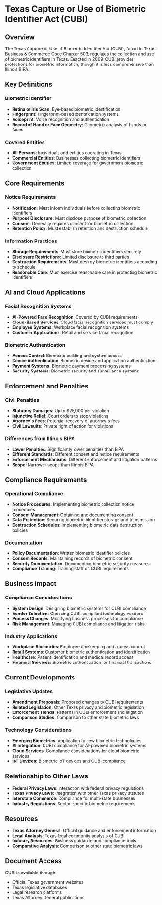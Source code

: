 # Texas Capture or Use of Biometric Identifier Act (CUBI)

## Overview
The Texas Capture or Use of Biometric Identifier Act (CUBI), found in Texas Business & Commerce Code Chapter 503, regulates the collection and use of biometric identifiers in Texas. Enacted in 2009, CUBI provides protections for biometric information, though it is less comprehensive than Illinois BIPA.

## Key Definitions

### Biometric Identifier
- **Retina or Iris Scan**: Eye-based biometric identification
- **Fingerprint**: Fingerprint-based identification systems
- **Voiceprint**: Voice recognition and authentication
- **Record of Hand or Face Geometry**: Geometric analysis of hands or faces

### Covered Entities
- **All Persons**: Individuals and entities operating in Texas
- **Commercial Entities**: Businesses collecting biometric identifiers
- **Government Entities**: Limited coverage for government biometric collection

## Core Requirements

### Notice Requirements
- **Notification**: Must inform individuals before collecting biometric identifiers
- **Purpose Disclosure**: Must disclose purpose of biometric collection
- **Consent**: Generally requires consent for biometric collection
- **Retention Policy**: Must establish retention and destruction schedule

### Information Practices
- **Storage Requirements**: Must store biometric identifiers securely
- **Disclosure Restrictions**: Limited disclosure to third parties
- **Destruction Requirements**: Must destroy biometric identifiers according to schedule
- **Reasonable Care**: Must exercise reasonable care in protecting biometric identifiers

## AI and Cloud Applications

### Facial Recognition Systems
- **AI-Powered Face Recognition**: Covered by CUBI requirements
- **Cloud-Based Services**: Cloud facial recognition services must comply
- **Employee Systems**: Workplace facial recognition systems
- **Customer Applications**: Retail and service facial recognition

### Biometric Authentication
- **Access Control**: Biometric building and system access
- **Device Authentication**: Biometric device and application authentication
- **Payment Systems**: Biometric payment processing systems
- **Security Systems**: Biometric security and surveillance systems

## Enforcement and Penalties

### Civil Penalties
- **Statutory Damages**: Up to $25,000 per violation
- **Injunctive Relief**: Court orders to stop violations
- **Attorney's Fees**: Potential recovery of attorney's fees
- **Civil Lawsuits**: Private right of action for violations

### Differences from Illinois BIPA
- **Lower Penalties**: Significantly lower penalties than BIPA
- **Different Standards**: Different consent and notice requirements
- **Enforcement Mechanisms**: Different enforcement and litigation patterns
- **Scope**: Narrower scope than Illinois BIPA

## Compliance Requirements

### Operational Compliance
- **Notice Procedures**: Implementing biometric collection notice procedures
- **Consent Management**: Obtaining and documenting consent
- **Data Protection**: Securing biometric identifier storage and transmission
- **Destruction Schedules**: Implementing biometric data destruction policies

### Documentation
- **Policy Documentation**: Written biometric identifier policies
- **Consent Records**: Maintaining records of biometric consent
- **Security Documentation**: Documenting biometric security measures
- **Compliance Training**: Training staff on CUBI requirements

## Business Impact

### Compliance Considerations
- **System Design**: Designing biometric systems for CUBI compliance
- **Vendor Selection**: Choosing CUBI-compliant technology vendors
- **Process Changes**: Modifying business processes for compliance
- **Risk Management**: Managing CUBI compliance and litigation risks

### Industry Applications
- **Workplace Biometrics**: Employee timekeeping and access control
- **Retail Systems**: Customer biometric authentication and identification
- **Healthcare**: Patient identification and medical record access
- **Financial Services**: Biometric authentication for financial transactions

## Current Developments

### Legislative Updates
- **Amendment Proposals**: Proposed changes to CUBI requirements
- **Related Legislation**: Other Texas privacy and biometric legislation
- **Enforcement Trends**: Patterns in CUBI enforcement and litigation
- **Comparison Studies**: Comparison to other state biometric laws

### Technology Considerations
- **Emerging Biometrics**: Application to new biometric technologies
- **AI Integration**: CUBI compliance for AI-powered biometric systems
- **Cloud Services**: Compliance considerations for cloud biometric services
- **IoT Devices**: Biometric IoT devices and CUBI compliance

## Relationship to Other Laws
- **Federal Privacy Laws**: Interaction with federal privacy regulations
- **Texas Privacy Laws**: Integration with other Texas privacy statutes
- **Interstate Commerce**: Compliance for multi-state businesses
- **Industry Regulations**: Sector-specific biometric requirements

## Resources
- **Texas Attorney General**: Official guidance and enforcement information
- **Legal Analysis**: Texas legal community analysis of CUBI
- **Industry Resources**: Business guidance and compliance tools
- **Comparative Analysis**: Comparison to other state biometric laws

## Document Access
CUBI is available through:
- Official Texas government websites
- Texas legislative databases
- Legal research platforms
- Texas Attorney General publications
